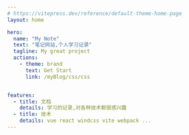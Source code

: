 ```yaml
---
# https://vitepress.dev/reference/default-theme-home-page
layout: home

hero:
  name: "My Note"
  text: "笔记网站,个人学习记录"
  tagline: My great project
  actions:
    - theme: brand
      text: Get Start
      link: /myBlog/css/css


features:
  - title: 文档
    details: 学习的记录,对各种技术都很感兴趣
  - title: 技术
    details: vue react windcss vite webpack ...
---
```


